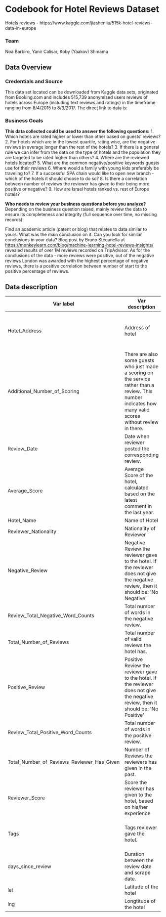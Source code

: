 <h1>Codebook for Hotel Reviews Dataset</h1>
Hotels reviews - https://www.kaggle.com/jiashenliu/515k-hotel-reviews-data-in-europe

<h3>Team</h3>
Noa Barbiro, Yanir Calisar, Koby (Yaakov) Shmama


<h2>Data Overview</h2>
<h3>Credentials and Source</h3>
This data set located can be downloaded from Kaggle data sets, originated from Booking.com and includes 515,739 anonymized users reviews of hotels across Europe (including text reviews and ratings) in the timeframe ranging from 8/4/2015 to 8/3/2017.
The direct link to data is: <https://www.kaggle.com/jiashenliu/515k-hotel-reviews-data-in-europe/>

<h3>Business Goals</h3>
<b>This data collected could be used to answer the following questions:</b>
1. Which hotels are rated higher or lower than other based on guests’ reviews?
2. For hotels which are in the lowest quartile, rating wise, are the negative reviews in average longer than the rest of the hotels?
3. If there is a general rule we can infer from the data on the type of hotels and the population they are targeted to be rated higher than others?
4. Where are the reviewed hotels located?
5. What are the common negative/positive keywords guests use for their reviews
6. Where would a family with young kids preferably be traveling to?
7. If a successful SPA chain would like to open new branch - which of the hotels it should choose to do so?
8. Is there a correlation between number of reviews the reviewer has given to their being more positive or negative?
9. How are Israel hotels ranked vs. rest of Europe hotels?

<b>Who needs to review your business questions before you analyze?</b>
Depending on the business question raised, mainly review the data to ensure its completeness and integrity (full sequence over time, no missing records).

Find an academic article (patent or blog) that relates to data similar to yours. What was the main conclusion on it. Can you look for similar conclusions in your data?
Blog post by Bruno Stecanella at <https://monkeylearn.com/blog/machine-learning-hotel-reviews-insights/> revealed results of over 1M reviews recorded on TripAdvisor.
As for the conclusions of the data - more reviews were positive, out of the negative reviews London was awarded with the highest percentage of negative reviews, there is a positive correlation between number of start to the positive percentage of reviews.


<h2>Data description</h2>

| Var label                                  | Var description                                                                                                                                              | Var type | Possible values and value                                                                                                | Min. | 1st Qu. | Median | Mean        | 3rd Qu. | Max.  | Missing Values |
|--------------------------------------------|--------------------------------------------------------------------------------------------------------------------------------------------------------------|----------|--------------------------------------------------------------------------------------------------------------------------|------|---------|--------|-------------|---------|-------|----------------|
| Hotel_Address                              | Address of hotel                                                                                                                                             | String   | w/ 1493 levels " s Gravesandestraat 55 Oost 1092 AA Amsterdam Netherlands",..: 1 1 1 1 1 1 1 1 1 1 ...                   |      |         |        |             |         |       | 0              |
| Additional_Number_of_Scoring               | There are also some guests who just made a scoring on the service rather than a review. This number indicates how many valid scores without review in there. | Numeric  | 194 194 194 194 194 194 194 194 194 194 ...                                                                              | 1    | 169     | 341    | 498.0818361 | 660     | 2682  | 0              |
| Review_Date                                | Date when reviewer posted the corresponding review.                                                                                                          | DateTime | "1/1/2016","1/1/2017",..                                                                                                 |      |         |        |             |         |       | 0              |
| Average_Score                              | Average Score of the hotel, calculated based on the latest comment in the last year.                                                                         | Numeric  | 7.7 7.7 7.7 7.7 7.7 7.7 7.7 7.7 7.7 7.7 ...                                                                              | 5.2  | 8.1     | 8.4    | 8.397486902 | 8.8     | 9.8   | 0              |
| Hotel_Name                                 | Name of Hotel                                                                                                                                                | String   | "11 Cadogan Gardens",..                                                                                                  |      |         |        |             |         |       | 0              |
| Reviewer_Nationality                       | Nationality of Reviewer                                                                                                                                      | String   | " Abkhazia Georgia ",..                                                                                                  |      |         |        |             |         |       | 0              |
| Negative_Review                            | Negative Review the reviewer gave to the hotel. If the reviewer does not give the negative review, then it should be: 'No Negative'                          | String   | " 0 00 Comments "                                                                                                        |      |         |        |             |         |       | 0              |
| Review_Total_Negative_Word_Counts          | Total number of words in the negative review.                                                                                                                | Numeric  | 0 42 210 140 17 33 11 34 15 ...                                                                                          | 0    | 2       | 9      | 18.53945026 | 23      | 408   | 0              |
| Total_Number_of_Reviews                    | Total number of valid reviews the hotel has.                                                                                                                 | Numeric  | 1403 1403 1403 1403 1403 1403 1403 1403 1403 1403 ...                                                                    | 43   | 1161    | 2134   | 2743.743944 | 3613    | 16670 | 0              |
| Positive_Review                            | Positive Review the reviewer gave to the hotel. If the reviewer does not give the negative review, then it should be: 'No Positive'                          | String   | 0 noises Good sleep 10 minutes from bus or metro ",..                                                                    |      |         |        |             |         |       | 0              |
| Review_Total_Positive_Word_Counts          | Total number of words in the positive review.                                                                                                                | Numeric  | 11 105 21 26 8 20 18 19 0 50 ...                                                                                         | 0    | 5       | 11     | 17.7764582  | 22      | 395   | 0              |
| Total_Number_of_Reviews_Reviewer_Has_Given | Number of Reviews the reviewers has given in the past.                                                                                                       | Numeric  | 7 7 9 1 3 1 6 1 3 1 ...                                                                                                  | 1    | 1       | 3      | 7.166000954 | 8       | 355   | 0              |
| Reviewer_Score                             | Score the reviewer has given to the hotel, based on his/her experience                                                                                       | Numeric  | 2.9 7.5 7.1 3.8 6.7 6.7 4.6 10 6.5 7.9 ...                                                                               | 2.5  | 7.5     | 8.8    | 8.39507657  | 9.6     | 10    | 0              |
| Tags                                       | Tags reviewer gave the hotel.                                                                                                                                | String   | "[' Business trip ', ' Couple ', ' 1 King Bed Guest Room ', ' Stayed 2 nights ', ' Submitted from a mobile device ']",.. |      |         |        |             |         |       | 0              |
| days_since_review                          | Duration between the review date and scrape date.                                                                                                            | String   | "0 days","1 days",..                                                                                                     |      |         |        |             |         |       | 0              |
| lat                                        | Latitude of the hotel                                                                                                                                        | Numeric  | 52.4 52.4 52.4 52.4 52.4 ...                                                                                             |      |         |        |             |         |       | 3268           |
| lng                                        | Longtitude of the hotel                                                                                                                                      | Numeric  | 4.92 4.92 4.92 4.92 4.92 ...                                                                                             |      |         |        |             |         |       | 3268           |
